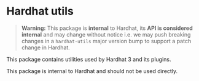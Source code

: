 # Hardhat utils

> **Warning:** This package is **internal** to Hardhat, its **API is considered internal** and may change without notice i.e. we may push breaking changes in a `hardhat-utils` major version bump to support a patch change in Hardhat.

This package contains utilities used by Hardhat 3 and its plugins.

This package is internal to Hardhat and should not be used directly.
